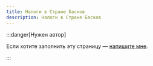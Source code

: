 ```yaml
---
title: Налоги в Стране Басков
description: Налоги в Стране Басков
---
```


:::danger[Нужен автор]

Если хотите заполнить эту страницу — [напишите мне](t.me/ponaehali_es_admin).

:::